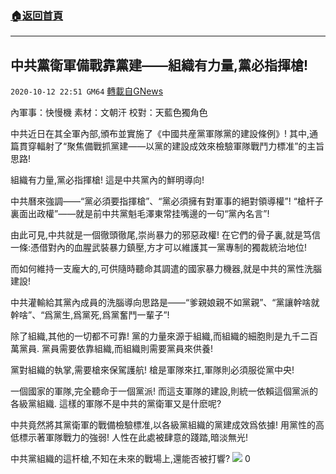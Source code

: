 ###  [:house:返回首頁](https://github.com/ourhimalayas/txt)
---

## 中共黨衛軍備戰靠黨建——組織有力量,黨必指揮槍!
`2020-10-12 22:51 GM64` [轉載自GNews](https://gnews.org/zh-hant/420494/)

內軍事：快慢機 素材：文朝汗
校對：天藍色獨角色

中共近日在其全軍內部,頒布並實施了《中國共産黨軍隊黨的建設條例》!
其中,通篇貫穿輻射了“聚焦備戰抓黨建——以黨的建設成效來檢驗軍隊戰鬥力標准”的主旨思路!

組織有力量,黨必指揮槍!
這是中共黨內的鮮明導向!

中共曆來強調——“黨必須要指揮槍”、“黨必須擁有對軍事的絕對領導權”!
“槍杆子裏面出政權”——就是前中共黨魁毛澤東常挂嘴邊的一句“黨內名言”!

由此可見,中共就是一個徹頭徹尾,崇尚暴力的邪惡政權!
在它們的骨子裏,就是笃信一條:憑借對內的血腥武裝暴力鎮壓,方才可以維護其一黨專制的獨裁統治地位!

而如何維持一支龐大的,可供隨時聽命其調遣的國家暴力機器,就是中共的黨性洗腦建設!

中共灌輸給其黨內成員的洗腦導向思路是——“爹親娘親不如黨親”、“黨讓幹啥就幹啥”、“爲黨生,爲黨死,爲黨奮鬥一輩子”!

除了組織,其他的一切都不可靠!
黨的力量來源于組織,而組織的細胞則是九千二百萬黨員.
黨員需要依靠組織,而組織則需要黨員來供養!

黨對組織的執掌,需要槍來保駕護航!
槍是軍隊來扛,軍隊則必須服從黨中央!

一個國家的軍隊,完全聽命于一個黨派!
而這支軍隊的建設,則統一依賴這個黨派的各級黨組織.
這樣的軍隊不是中共的黨衛軍又是什麽呢?

中共竟然將其黨衛軍的戰備檢驗標准,以各級黨組織的黨建成效爲依據!
用黨性的高低標示著軍隊戰力的強弱!
人性在此處被肆意的踐踏,暗淡無光!

中共黨組織的這杆槍,不知在未來的戰場上,還能否被打響?
![]()![](https://s3.amazonaws.com/gnews-media-offload/wp-content/uploads/2020/10/12224903/106-2.png)
0
